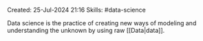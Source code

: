 Created: 25-Jul-2024 21:16
Skills: #data-science

Data science is the practice of creating new ways of modeling and understanding the unknown by using raw [[Data|data]].
